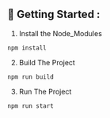 ## 🤔 Getting Started :

1. Install the Node_Modules
```
npm install
```
2. Build The Project
```
npm run build
```

3. Run The Project
```
npm run start
```
